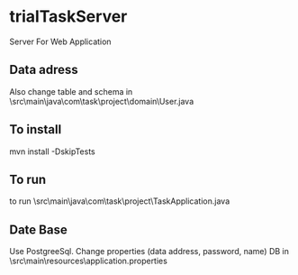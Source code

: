# trialTaskServer
Server For Web Application

## Data adress
Also change table and schema in \src\main\java\com\task\project\domain\User.java

## To install
mvn install -DskipTests

## To run
to run \src\main\java\com\task\project\TaskApplication.java

## Date Base
Use PostgreeSql. Change properties (data address, password, name) DB in \src\main\resources\application.properties

